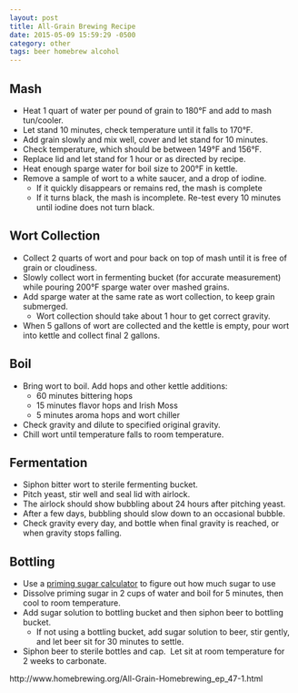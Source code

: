 ```yaml
---
layout: post
title: All-Grain Brewing Recipe
date: 2015-05-09 15:59:29 -0500
category: other
tags: beer homebrew alcohol
---
```

<div id="pageContainer1" class="page" data-loaded="true">
<div class="textLayer">
<h2>Mash</h2>
<ul>
	<li data-canvas-width="517.2973978358823">Heat 1 quart of water per pound of grain to 180°F and add to mash tun/cooler.</li>
	<li>Let stand 10 minutes, check temperature until it falls to 170°F.</li>
	<li>Add grain slowly and mix well, cover and let stand for 10 minutes.</li>
	<li data-canvas-width="552.570416037647">Check temperature, which should be between 149°F and 156°F.</li>
	<li data-canvas-width="493.2460840091175">Replace lid and let stand for 1 hour or as directed by recipe.</li>
	<li>Heat enough sparge water for boil size to 200°F in kettle.</li>
	<li>Remove a sample of wort to a white saucer, and a drop of iodine.  
<ul>
	<li>If it quickly disappears or remains red, the mash is complete</li>
	<li>If it turns black, the mash is incomplete. Re-test every 10 minutes until iodine does not turn black.</li>
</ul>
</li>
</ul>
<h2>Wort Collection</h2>
<ul>
	<li>Collect 2 quarts of wort and pour back on top of mash until it is free of grain or cloudiness.</li>
	<li>Slowly collect wort in fermenting bucket (for accurate measurement) while pouring 200°F sparge water over mashed grains.</li>
	<li>Add sparge water at the same rate as wort collection, to keep grain submerged.  
<ul>
	<li>Wort collection should take about 1 hour to get correct gravity.</li>
</ul>
</li>
	<li data-canvas-width="507.68259284794107">When 5 gallons of wort are collected and the kettle is empty, pour wort into kettle and collect final 2 gallons.</li>
</ul>
<h2>Boil</h2>
<ul>
	<li data-canvas-width="499.35863177294095">Bring wort to boil. Add hops and other kettle additions:  
<ul>
	<li data-canvas-width="321.89110075264705">60 minutes bittering hops</li>
	<li data-canvas-width="445.7130119458823">15 minutes flavor hops and Irish Moss</li>
	<li data-canvas-width="462.2512969117647">5 minutes aroma hops and wort chiller</li>
</ul>
</li>
	<li data-canvas-width="492.5793157738236">Check gravity and dilute to specified original gravity.</li>
	<li>Chill wort until temperature falls to room temperature.</li>
</ul>
<h2>Fermentation</h2>
<ul>
	<li data-canvas-width="485.559203745294">Siphon bitter wort to sterile fermenting bucket.</li>
	<li data-canvas-width="485.559203745294">Pitch yeast, stir well and seal lid with airlock.</li>
	<li data-canvas-width="485.559203745294">The airlock should show bubbling about 24 hours after pitching yeast.</li>
	<li data-canvas-width="485.559203745294">After a few days, bubbling should slow down to an occasional bubble.</li>
	<li data-canvas-width="485.559203745294">Check gravity every day, and bottle when final gravity is reached, or when gravity stops falling.</li>
</ul>
<h2>Bottling</h2>
<ul>
	<li>Use a <a href="http://www.northernbrewer.com/learn/resources/priming-sugar-calculator/">priming sugar calculator</a> to figure out how much sugar to use</li>
	<li>Dissolve priming sugar in 2 cups of water and boil for 5 minutes, then cool to room temperature.</li>
	<li>Add sugar solution to bottling bucket and then siphon beer to bottling bucket.  
<ul>
	<li>If not using a bottling bucket, add sugar solution to beer, stir gently, and let beer sit for 30 minutes to settle.</li>
</ul>
</li>
	<li>Siphon beer to sterile bottles and cap.  Let sit at room temperature for 2 weeks to carbonate.</li>
</ul>
<div data-canvas-width="574.2905802029412">http://www.homebrewing.org/All-Grain-Homebrewing_ep_47-1.html</div>
</div>
</div>
